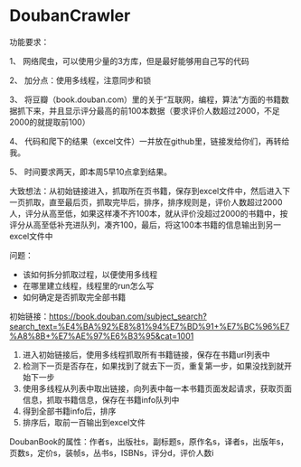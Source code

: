 # DoubanCrawler

功能要求：

1、 网络爬虫，可以使用少量的3方库，但是最好能够用自己写的代码

2、 加分点：使用多线程，注意同步和锁

3、 将豆瓣（book.douban.com）里的关于“互联网，编程，算法”方面的书籍数据抓下来，并且显示评分最高的前100本数据（要求评价人数超过2000，不足2000的就提取前100）

4、 代码和爬下的结果（excel文件）一并放在github里，链接发给你们，再转给我。

5、 时间要求两天，即本周5早10点拿到结果。

大致想法：从初始链接进入，抓取所在页书籍，保存到excel文件中，然后进入下一页抓取，直至最后页，抓取完毕后，排序，排序规则是，评价人数超过2000人，评分从高至低，如果这样凑不齐100本，就从评价没超过2000的书籍中，按评分从高至低补充进队列，凑齐100，最后，将这100本书籍的信息输出到另一excel文件中

问题：
- 该如何拆分抓取过程，以便使用多线程
- 在哪里建立线程，线程里的run怎么写
- 如何确定是否抓取完全部书籍

初始链接：https://book.douban.com/subject_search?search_text=%E4%BA%92%E8%81%94%E7%BD%91+%E7%BC%96%E7%A8%8B+%E7%AE%97%E6%B3%95&cat=1001

1. 进入初始链接后，使用多线程抓取所有书籍链接，保存在书籍url列表中
2. 检测下一页是否存在，如果找到了就去下一页，重复第一步，如果没找到就开始下一步
3. 使用多线程从列表中取出链接，向列表中每一本书籍页面发起请求，获取页面信息，抓取书籍信息，保存在书籍info队列中
4. 得到全部书籍info后，排序
5. 排序后，取前一百输出到excel文件

DoubanBook的属性：作者s，出版社s，副标题s，原作名s，译者s，出版年s，页数s，定价s，装帧s，丛书s，ISBNs，评分d，评价人数i

